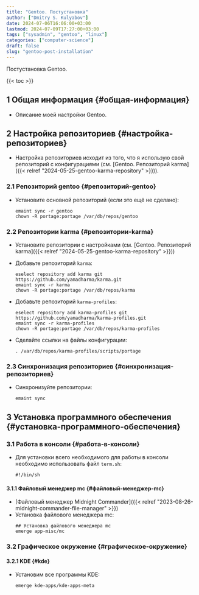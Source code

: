 ```yaml
---
title: "Gentoo. Постустановка"
author: ["Dmitry S. Kulyabov"]
date: 2024-07-06T16:06:00+03:00
lastmod: 2024-07-09T17:27:00+03:00
tags: ["sysadmin", "gentoo", "linux"]
categories: ["computer-science"]
draft: false
slug: "gentoo-post-installation"
---
```


Постустановка Gentoo.

<!--more-->

{{< toc >}}


## <span class="section-num">1</span> Общая информация {#общая-информация}

-   Описание моей настройки Gentoo.


## <span class="section-num">2</span> Настройка репозиториев {#настройка-репозиториев}

-   Настройка репозиториев исходит из того, что я использую свой репозиторий с конфигурациями (см. [Gentoo. Репозиторий karma]({{< relref "2024-05-25-gentoo-karma-repository" >}})).


### <span class="section-num">2.1</span> Репозиторий gentoo {#репозиторий-gentoo}

-   Установите основной репозиторий (если это ещё не сделано):
    ```shell
    emaint sync -r gentoo
    chown -R portage:portage /var/db/repos/gentoo
    ```


### <span class="section-num">2.2</span> Репозитории karma {#репозитории-karma}

-   Установите репозитории с настройками (см. [Gentoo. Репозиторий karma]({{< relref "2024-05-25-gentoo-karma-repository" >}}))
-   Добавьте репозиторий `karma`:
    ```shell
    eselect repository add karma git https://github.com/yamadharma/karma.git
    emaint sync -r karma
    chown -R portage:portage /var/db/repos/karma
    ```

-   Добавьте репозиторий `karma-profiles`:
    ```shell
    eselect repository add karma-profiles git https://github.com/yamadharma/karma-profiles.git
    emaint sync -r karma-profiles
    chown -R portage:portage /var/db/repos/karma-profiles
    ```

-   Сделайте ссылки на файлы конфигурации:
    ```shell
    . /var/db/repos/karma-profiles/scripts/portage
    ```


### <span class="section-num">2.3</span> Синхронизация репозиториев {#синхронизация-репозиториев}

-   Синхронизуйте репозитории:
    ```shell
    emaint sync
    ```


## <span class="section-num">3</span> Установка программного обеспечения {#установка-программного-обеспечения}


### <span class="section-num">3.1</span> Работа в консоли {#работа-в-консоли}

-   Для установки всего необходимого для работы в консоли необходимо использовать файл `term.sh`:
    ```shell
    #!/bin/sh
    ```


#### <span class="section-num">3.1.1</span> Файловый менеджер mc {#файловый-менеджер-mc}

-   [Файловый менеджер Midnight Commander]({{< relref "2023-08-26-midnight-commander-file-manager" >}})
-   Установка файлового менеджера mc:
    ```shell
    ## Установка файлового менеджера mc
    emerge app-misc/mc
    ```


### <span class="section-num">3.2</span> Графическое окружение {#графическое-окружение}


#### <span class="section-num">3.2.1</span> KDE {#kde}

-   Установим все программы KDE:
    ```shell
    emerge kde-apps/kde-apps-meta
    ```

